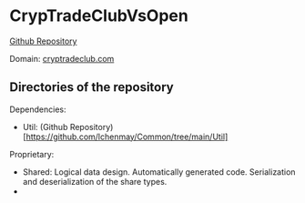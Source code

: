 # CrypTradeClubVsOpen

[Github Repository](https://github.com/GCHAIN2024/CrypTradeClubVsOpen)

Domain: [cryptradeclub.com](http://cryptradeclub.com/lander)

## Directories of the repository

Dependencies:
- Util: (Github Repository)[https://github.com/lchenmay/Common/tree/main/Util]

Proprietary:
- Shared: Logical data design. Automatically generated code. Serialization and deserialization of the share types.
- 
